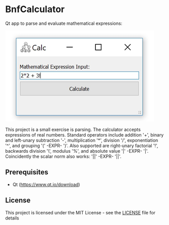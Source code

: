 # BnfCalculator

Qt app to parse and evaluate mathematical expressions:

![alt text](https://github.com/JohnDTill/BnfCalculator/raw/master/resources/Screenshot.jpg "BnfCalculator App")

This project is a small exercise is parsing. The calculator accepts expressions of real numbers. Standard operators include addition '+', binary and left-unary subtraction '-', multiplication '\*', division '/', exponentiation '^', and grouping '(' -EXPR- ')'. Also supported are right-unary factorial '!', backwards division '\\', modulus '%', and absolute value '|' -EXPR- '|'. Coincidently the scalar norm also works: '||' -EXPR- '||'.

## Prerequisites

* Qt (https://www.qt.io/download)

## License

This project is licensed under the MIT License - see the [LICENSE](LICENSE) file for details
